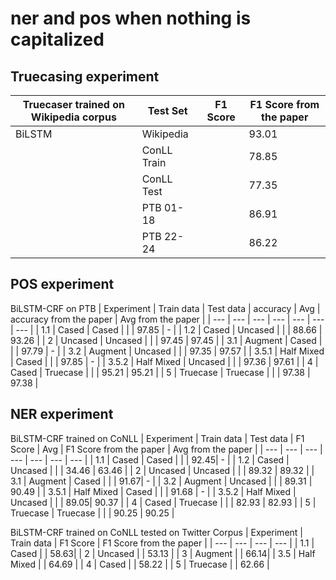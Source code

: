 # ner and pos when nothing is capitalized

## Truecasing experiment

| Truecaser trained on Wikipedia corpus | Test Set | F1 Score | F1 Score from the paper |
|---|---|---|---|
|BiLSTM| Wikipedia | | 93.01|
|| ConLL Train| | 78.85|
|| ConLL Test | | 77.35|
|| PTB 01-18 | | 86.91|
|| PTB 22-24 | | 86.22|

## POS experiment
BiLSTM-CRF on PTB
| Experiment | Train data | Test data | accuracy | Avg | accuracy from the paper | Avg from the paper |
| --- | --- | --- | --- | --- | --- | --- |
| 1.1 | Cased | Cased |  |  | 97.85 | - |
| 1.2 | Cased | Uncased |  |  | 88.66 | 93.26 |
| 2 | Uncased | Uncased |  |  | 97.45 | 97.45 |
| 3.1 | Augment | Cased |  |  | 97.79 | - |
| 3.2 | Augment | Uncased |  |  | 97.35 | 97.57 |
| 3.5.1 | Half Mixed | Cased |  |  | 97.85 | - |
| 3.5.2 | Half Mixed | Uncased |  |  | 97.36 | 97.61 |
| 4 | Cased | Truecase |  |  | 95.21 | 95.21 |
| 5 | Truecase | Truecase |  |  | 97.38 | 97.38 |

## NER experiment
BiLSTM-CRF trained on CoNLL
| Experiment | Train data | Test data | F1 Score | Avg | F1 Score from the paper | Avg from the paper |
| --- | --- | --- | --- | --- | --- | --- |
| 1.1 | Cased | Cased |  |  | 92.45| - |
| 1.2 | Cased | Uncased |  |  | 34.46 | 63.46 |
| 2 | Uncased | Uncased |  |  | 89.32 | 89.32 |
| 3.1 | Augment | Cased |  |  | 91.67| - |
| 3.2 | Augment | Uncased |  |  | 89.31 | 90.49 |
| 3.5.1 | Half Mixed | Cased |  |  | 91.68 | - |
| 3.5.2 | Half Mixed | Uncased |  |  | 89.05| 90.37 |
| 4 | Cased | Truecase |  |  | 82.93 | 82.93 |
| 5 | Truecase | Truecase |  |  | 90.25 | 90.25 |

BiLSTM-CRF trained on CoNLL tested on Twitter Corpus
| Experiment | Train data | F1 Score |  F1 Score from the paper | 
| --- | --- | --- | --- |
| 1.1 | Cased |   | 58.63| 
| 2 | Uncased |   | 53.13 | 
| 3 | Augment |   | 66.14| 
| 3.5 | Half Mixed |     | 64.69 |
| 4 | Cased |   | 58.22 | 
| 5 | Truecase |    | 62.66 | 
